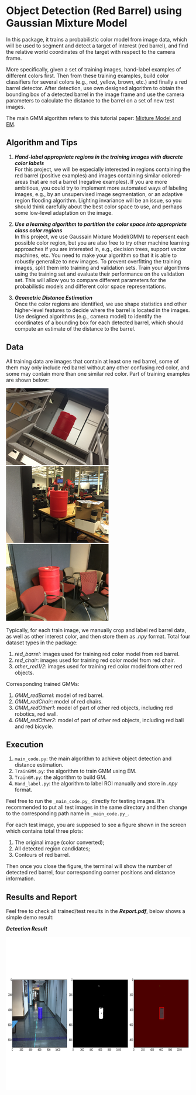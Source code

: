 # Object Detection (Red Barrel) using Gaussian Mixture Model

In this package, it trains a probabilistic color model from image data, which will be used to segment and detect a target of interest (red barrel), and find the relative world coordinates of the target with respect to the camera frame.          

More specifically, given a set of training images, hand-label examples of different colors first. Then from these training examples, build color classifiers for several colors (e.g., red, yellow, brown, etc.) and finally a red barrel detector. After detection, use own designed algorithm to obtain the bounding box of a detected barrel in the image frame and use the camera parameters to calculate the distance to the barrel on a set of new test images.        

The main GMM algorithm refers to this tutorial paper: [Mixture Model and EM](http://www.cse.psu.edu/~rtc12/CSE586Spring2010/papers/prmlMixturesEM.pdf).


Algorithm and Tips
------------------
1. **_Hand-label appropriate regions in the training images with discrete color labels_**                   
For this project, we will be especially interested in regions containing the red barrel (positive examples) and images containing similar colored-areas that are not a barrel (negative examples). If you are more ambitious, you could try to implement more automated ways of labeling images, e.g., by an unsupervised image segmentation, or an adaptive region flooding algorithm. Lighting invariance will be an issue, so you should think carefully about the best color space to use, and perhaps some low-level adaptation on the image.        
2. **_Use a learning algorithm to partition the color space into appropriate class color regions_**           
In this project, we use Gaussain Mixture Model(GMM) to repersent each possible color region, but you are also free to try other machine learning approaches if you are interested in, e.g., decision trees, support vector machines, etc. You need to make your algorithm so that it is able to robustly generalize to new images. To prevent overfitting the training images, split them into training and validation sets. Train your algorithms using the training set and evaluate their performance on the validation set. This will allow you to compare different parameters for the probabilistic models and different color space representations.          

3. **_Geometric Distance Estimation_**           
Once the color regions are identified, we use shape statistics and other higher-level features to decide where the barrel is located in the images. Use designed algorithms (e.g., camera model) to identify the coordinates of a bounding box for each detected barrel, which should compute an estimate of the distance to the barrel.        


Data
-----
All training data are images that contain at least one red barrel, some of them may only include red barrel without any other confusing red color, and some may contain more than one similar red color. Part of training examples are shown below:

<p >
<align="left">
  <img src = "./data/red_barrel/2.14.png?raw=true" width="280" height="210">
<align="center">
  <img src = "./data/other_red1/2.8.png?raw=true" width="280" height="210">
<align="right">
  <img src = "./data/red_chair/2.6.png?raw=true" width="280" height="210">
</p>

Typically, for each train image, we manually crop and label red barrel data, as well as other interest color, and then store them as _.npy_ format. Total four dataset types in the package:     
1. _red_barrel_: images used for training red color model from red barrel.
2. _red_chair_: images used for training red color model from red chair.
3. _other_red1/2_: images used for training red color model from other red objects.    


Corresponding trained GMMs:
1. _GMM_redBarrel_: model of red barrel.
2. _GMM_redChair_: model of red chairs.
3. _GMM_redOther1_: model of part of other red objects, including red robotics, red wall.
4. _GMM_redOther2_: model of part of other red objects, including red ball and red bicycle.



Execution
---------
1. `main_code.py`: the main algorithm to achieve object detection and distance estimation.
2. `TrainGMM.py`: the algorithm to train GMM using EM.
3. `TrainGM.py`: the algorithm to build GM.
4. `Hand_label.py`: the algorithm to label ROI manually and store in _.npy_ format.


Feel free to run the `_main_code.py_` directly for testing images. It's recommended to put all test images in the same directory and then change to the corresponding path name in `_main_code.py_`.        

For each test image, you are supposed to see a figure shown in the screen which contains total three plots:      
1. The original image (color converted);
2. All detected region candidates;
3. Contours of red barrel.        

Then once you close the figure, the terminal will show the number of detected red barrel, four corresponding corner positions and distance information. 



Results and Report
-------
Feel free to check all trained/test results in the **_Report.pdf_**, below shows a simple demo result:

**_Detection Result_**
<div align=center>
  <img width="800" height="420" src="./demo.png", alt="result"/>
</div>



